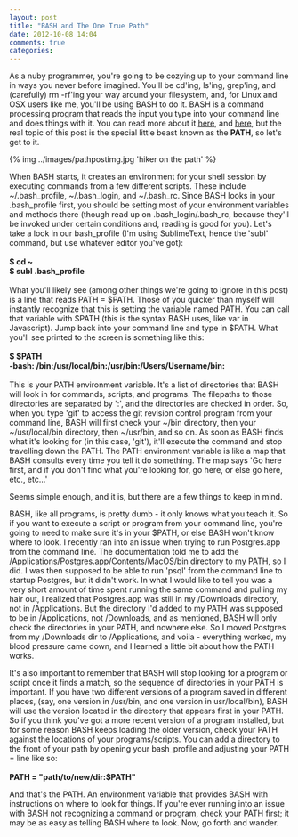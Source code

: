 ```yaml
---
layout: post
title: "BASH and The One True Path"
date: 2012-10-08 14:04
comments: true
categories: 
---
```


<p>As a nuby programmer, you're going to be cozying up to your command line in ways you never before imagined.  You'll be cd'ing, ls'ing, grep'ing, and (carefully) rm -rf'ing your way around your filesystem, and, for Linux and OSX users like me, you'll be using BASH to do it.  BASH is a command processing program that reads the input you type into your command line and does things with it.  You can read more about it <a href="http://en.wikipedia.org/wiki/Bash_(Unix_shell)" target="_blank">here</a>, and <a href="http://www.linuxfromscratch.org/blfs/view/svn/postlfs/profile.html" target="_blank">here</a>, but the real topic of this post is the special little beast known as the <strong>PATH</strong>, so let's get to it.</p>

{% img ../images/pathpostimg.jpg 'hiker on the path' %}

<!--more-->
<p>When BASH starts, it creates an environment for your shell session by executing commands from a few different scripts.  These include ~/.bash_profile, ~/.bash_login, and ~/.bash_rc.  Since BASH looks in your .bash_profile first, you should be setting most of your environment variables and methods there (though read up on .bash_login/.bash_rc, because they'll be invoked under certain conditions and, reading is good for you).  Let's take a look in our bash_profile (I'm using SublimeText, hence the 'subl' command, but use whatever editor you've got):</br>
</br>
<strong>$ cd ~</strong></br>
<strong>$ subl .bash_profile</strong></br>
</br>
What you'll likely see (among other things we're going to ignore in this post) is a line that reads PATH = $PATH.  Those of you quicker than myself will instantly recognize that this is setting the variable named PATH.  You can call that variable with $PATH (this is the syntax BASH uses, like var in Javascript).  Jump back into your command line and type in $PATH.  What you'll see printed to the screen is something like this:</br>
</br>
<strong>$ $PATH</strong></br>
<strong>-bash: /bin:/usr/local/bin:/usr/bin:/Users/Username/bin:</strong></br>
</br>
This is your PATH environment variable.  It's a list of directories that BASH will look in for commands, scripts, and programs.  The filepaths to those directories are separated by ':', and the directories are checked in order.  So, when you type 'git' to access the git revision control program from your command line, BASH will first check your ~/bin directory, then your ~/usr/local/bin directory, then ~/usr/bin, and so on.  As soon as BASH finds what it's looking for (in this case, 'git'), it'll execute the command and stop travelling down the PATH.  The PATH environment variable is like a map that BASH consults every time you tell it do something.  The map says 'Go here first, and if you don't find what you're looking for, go here, or else go here, etc., etc...'</p> 

<p>Seems simple enough, and it is, but there are a few things to keep in mind.</p>

<p>BASH, like all programs, is pretty dumb - it only knows what you teach it.  So if you want to execute a script or program from your command line, you're going to need to make sure it's in your $PATH, or else BASH won't know where to look.  I recently ran into an issue when trying to run Postgres.app from the command line.  The documentation told me to add the /Applications/Postgres.app/Contents/MacOS/bin directory to my PATH, so I did.  I was then supposed to be able to run 'psql' from the command line to startup Postgres, but it didn't work.  In what I would like to tell you was a very short amount of time spent running the same command and pulling my hair out, I realized that Postgres.app was still in my /Downloads directory, not in /Applications. But the directory I'd added to my PATH was supposed to be in /Applications, not /Downloads, and as mentioned, BASH will only check the directories in your PATH, and nowhere else.  So I moved Postgres from my /Downloads dir to /Applications, and voila - everything worked, my blood pressure came down, and I learned a little bit about how the PATH works.</p>

<p>It's also important to remember that BASH will stop looking for a program or script once it finds a match, so the sequence of directories in your PATH is important.  If you have two different versions of a program saved in different places, (say, one version in /usr/bin, and one version in usr/local/bin), BASH will use the version located in the directory that appears first in your PATH.  So if you think you've got a more recent version of a program installed, but for some reason BASH keeps loading the older version, check your PATH against the locations of your programs/scripts.  You can add a directory to the front of your path by opening your bash_profile and adjusting your PATH = line like so:</br></br>
<strong>PATH = "path/to/new/dir:$PATH"</strong></p>

<p>And that's the PATH.  An environment variable that provides BASH with instructions on where to look for things.  If you're ever running into an issue with BASH not recognizing a command or program, check your PATH first; it may be as easy as telling BASH where to look.  Now, go forth and wander.</p>